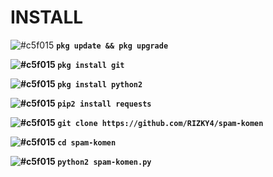 # INSTALL

![#c5f015](https://imgrp2.xiaolee.net/i/aHR0cHM6Ly9wbGFjZWhvbGQuaXQvMTUvYzVmMDE1LzAwMDAwMD90ZXh0PSs=.jpg) <b>`pkg update && pkg upgrade`

![#c5f015](https://imgrp2.xiaolee.net/i/aHR0cHM6Ly9wbGFjZWhvbGQuaXQvMTUvYzVmMDE1LzAwMDAwMD90ZXh0PSs=.jpg) `pkg install git`

![#c5f015](https://imgrp2.xiaolee.net/i/aHR0cHM6Ly9wbGFjZWhvbGQuaXQvMTUvYzVmMDE1LzAwMDAwMD90ZXh0PSs=.jpg) `pkg install python2`

![#c5f015](https://imgrp2.xiaolee.net/i/aHR0cHM6Ly9wbGFjZWhvbGQuaXQvMTUvYzVmMDE1LzAwMDAwMD90ZXh0PSs=.jpg) `pip2 install requests`

![#c5f015](https://imgrp2.xiaolee.net/i/aHR0cHM6Ly9wbGFjZWhvbGQuaXQvMTUvYzVmMDE1LzAwMDAwMD90ZXh0PSs=.jpg) `git clone https://github.com/RIZKY4/spam-komen`

![#c5f015](https://imgrp2.xiaolee.net/i/aHR0cHM6Ly9wbGFjZWhvbGQuaXQvMTUvYzVmMDE1LzAwMDAwMD90ZXh0PSs=.jpg) `cd spam-komen`

![#c5f015](https://imgrp2.xiaolee.net/i/aHR0cHM6Ly9wbGFjZWhvbGQuaXQvMTUvYzVmMDE1LzAwMDAwMD90ZXh0PSs=.jpg) `python2 spam-komen.py`
